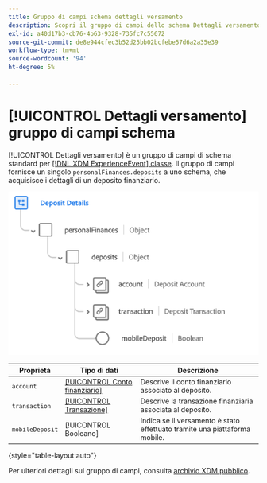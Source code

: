 ```yaml
---
title: Gruppo di campi schema dettagli versamento
description: Scopri il gruppo di campi dello schema Dettagli versamento.
exl-id: a40d17b3-cb76-4b63-9328-735fc7c55672
source-git-commit: de8e944cfec3b52d25bb02bcfebe57d6a2a35e39
workflow-type: tm+mt
source-wordcount: '94'
ht-degree: 5%

---
```


# [!UICONTROL Dettagli versamento] gruppo di campi schema

[!UICONTROL Dettagli versamento] è un gruppo di campi di schema standard per [[!DNL XDM ExperienceEvent] classe](../../classes/experienceevent.md). Il gruppo di campi fornisce un singolo `personalFinances.deposits` a uno schema, che acquisisce i dettagli di un deposito finanziario.

![](../../images/field-groups/deposit-details.png)

| Proprietà | Tipo di dati | Descrizione |
| --- | --- | --- |
| `account` | [[!UICONTROL Conto finanziario]](../../data-types/financial-account.md) | Descrive il conto finanziario associato al deposito. |
| `transaction` | [[!UICONTROL Transazione]](../../data-types/transaction.md) | Descrive la transazione finanziaria associata al deposito. |
| `mobileDeposit` | [!UICONTROL Booleano] | Indica se il versamento è stato effettuato tramite una piattaforma mobile. |

{style="table-layout:auto"}

Per ulteriori dettagli sul gruppo di campi, consulta [archivio XDM pubblico](https://github.com/adobe/xdm/blob/master/docs/reference/fieldgroups/experience-event/industry-verticals/experienceevent-deposit-details.schema.json).
